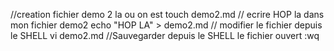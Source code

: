






//creation fichier demo 2 la ou on est 
touch demo2.md
// ecrire HOP la dans mon fichier demo2
echo "HOP LA" > demo2.md
// modifier le fichier depuis le SHELL
vi demo2.md
//Sauvegarder depuis le SHELL le fichier ouvert
:wq

